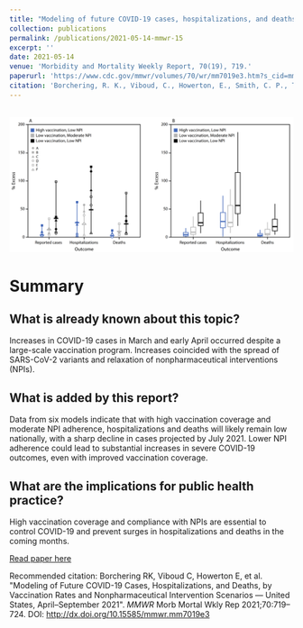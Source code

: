 ```yaml
---
title: "Modeling of future COVID-19 cases, hospitalizations, and deaths, by vaccination rates and nonpharmaceutical intervention scenarios—United States, April–September 2021"
collection: publications
permalink: /publications/2021-05-14-mmwr-15
excerpt: ''
date: 2021-05-14
venue: 'Morbidity and Mortality Weekly Report, 70(19), 719.'
paperurl: 'https://www.cdc.gov/mmwr/volumes/70/wr/mm7019e3.htm?s_cid=mm7019e3_w'
citation: 'Borchering, R. K., Viboud, C., Howerton, E., Smith, C. P., Truelove, S., Runge, M. C., Reich, N.G., Contamin, L., Levander, J., Salerno, J., van Panhuis, W., Kinsey, M., Tallaksen, K., Obrecht, R.F., Asher, L., Costello, C., Kelbaugh, M., Wilson, S., Shin, L., Gallagher, M.E., Mullany, L.C., Rainwater-Lovett, K., Lemaitre, J.C., Dent, J., Grantz, K.H., Kaminsky, J., Lauer, S.A., Lee, E.C., Meredith, H.R., Perez-Saez, J., Keegan, L.T., Karlen, D., Chinazzi, M., Davis, J.T., Mu, K., Xiong, X., Pastore y Piontti, A., Vespignani, V., Srivastava, A., Porebski, P., Venkatramanan, S., Adiga, A., Lewis, B., Klahn, B., Outten, J., Schlitt, J., Corbett, P., Telionis, P.A., Wang, L., Peddireddy, A.S., Hurt, B., Chen, J., Vullikanti, A., Marathe, M., Healy, J.M., Slayton, R.B., Biggerstaff, M., Johansson, M.A., Shea, K., & Lessler, J. (2021). Morbidity and Mortality Weekly Report, 70(19), 719.'
---
```


<br/><img src='/images/mmwr.png'>

# Summary
## What is already known about this topic?

Increases in COVID-19 cases in March and early April occurred despite a large-scale vaccination program. Increases coincided with the spread of SARS-CoV-2 variants and relaxation of nonpharmaceutical interventions (NPIs).

## What is added by this report?

Data from six models indicate that with high vaccination coverage and moderate NPI adherence, hospitalizations and deaths will likely remain low nationally, with a sharp decline in cases projected by July 2021. Lower NPI adherence could lead to substantial increases in severe COVID-19 outcomes, even with improved vaccination coverage.

## What are the implications for public health practice?

High vaccination coverage and compliance with NPIs are essential to control COVID-19 and prevent surges in hospitalizations and deaths in the coming months.


[Read paper here](https://www.cdc.gov/mmwr/volumes/70/wr/mm7019e3.htm?s_cid=mm7019e3_w)

Recommended citation: Borchering RK, Viboud C, Howerton E, et al. &quot;Modeling of Future COVID-19 Cases, Hospitalizations, and Deaths, by Vaccination Rates and Nonpharmaceutical Intervention Scenarios — United States, April–September 2021&quot;. <i>MMWR</i> Morb Mortal Wkly Rep 2021;70:719–724. DOI: http://dx.doi.org/10.15585/mmwr.mm7019e3

